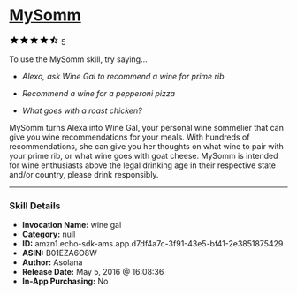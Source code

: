 # [MySomm](http://alexa.amazon.com/#skills/amzn1.echo-sdk-ams.app.d7df4a7c-3f91-43e5-bf41-2e3851875429)
![4.6 stars](../../images/ic_star_black_18dp_1x.png)![4.6 stars](../../images/ic_star_black_18dp_1x.png)![4.6 stars](../../images/ic_star_black_18dp_1x.png)![4.6 stars](../../images/ic_star_black_18dp_1x.png)![4.6 stars](../../images/ic_star_half_black_18dp_1x.png) 5

To use the MySomm skill, try saying...

* *Alexa, ask Wine Gal to recommend a wine for prime rib*

* *Recommend a wine for a pepperoni pizza*

* *What goes with a roast chicken?*

MySomm turns Alexa into Wine Gal, your personal wine sommelier that can give you wine recommendations for your meals. With hundreds of recommendations, she can give you her thoughts on what wine to pair with your prime rib, or what wine goes with goat cheese. MySomm is intended for wine enthusiasts above the legal drinking age in their respective state and/or country, please drink responsibly.

***

### Skill Details

* **Invocation Name:** wine gal
* **Category:** null
* **ID:** amzn1.echo-sdk-ams.app.d7df4a7c-3f91-43e5-bf41-2e3851875429
* **ASIN:** B01EZA6O8W
* **Author:** Asolana
* **Release Date:** May 5, 2016 @ 16:08:36
* **In-App Purchasing:** No
